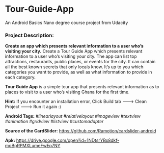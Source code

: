 # Tour-Guide-App
An Android Basics Nano degree course project from Udacity
### Project Description: 
**Create an app which presents relevant information to a user who’s visiting your city.**
Create a Tour Guide App which presents relevant information to a user who’s visiting your city. The app can list top attractions, restaurants, public places, or events for the city. It can contain all the best known secrets that only locals know. It’s up to you which categories you want to provide, as well as what information to provide in each category. 

**Tour Guide App** is a simple tour app that presents relevant information as to places to visit to a user who’s visiting Ghana for the first time.

**Hint:** If you encounter an installation error, Click Build tab ---> Clean Project ---> Run it again :)

**Android Tags:** *#linearlayout* *#relativelayout* *#imageview* *#textview* *#animation* *#gridview* *#listview* *#customadapter*

**Source of the CardSlider:** https://github.com/Ramotion/cardslider-android

**Apk:** https://drive.google.com/open?id=1NDtsrYBx8dkf-moBpRPMXLumeFwEp7NY

